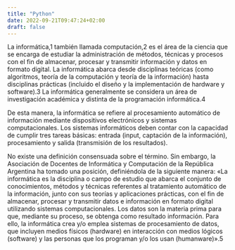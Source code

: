 ```yaml
---
title: "Python"
date: 2022-09-21T09:47:24+02:00
draft: false
---
```


La informática,1​ también llamada computación,2​ es el área de la ciencia que se encarga de estudiar la administración de métodos, técnicas y procesos con el fin de almacenar, procesar y transmitir información y datos en formato digital. La informática abarca desde disciplinas teóricas (como algoritmos, teoría de la computación y teoría de la información) hasta disciplinas prácticas (incluido el diseño y la implementación de hardware y software).3​ La informática generalmente se considera un área de investigación académica y distinta de la programación informática.4​

De esta manera, la informática se refiere al procesamiento automático de información mediante dispositivos electrónicos y sistemas computacionales. Los sistemas informáticos deben contar con la capacidad de cumplir tres tareas básicas: entrada (input, captación de la información), procesamiento y salida (transmisión de los resultados).

No existe una definición consensuada sobre el término. Sin embargo, la Asociación de Docentes de Informática y Computación de la República Argentina ha tomado una posición, definiéndola de la siguiente manera: «La informática es la disciplina o campo de estudio que abarca el conjunto de conocimientos, métodos y técnicas referentes al tratamiento automático de la información, junto con sus teorías y aplicaciones prácticas, con el fin de almacenar, procesar y transmitir datos e información en formato digital utilizando sistemas computacionales. Los datos son la materia prima para que, mediante su proceso, se obtenga como resultado información. Para ello, la informática crea y/o emplea sistemas de procesamiento de datos, que incluyen medios físicos (hardware) en interacción con medios lógicos (software) y las personas que los programan y/o los usan (humanware)».5​